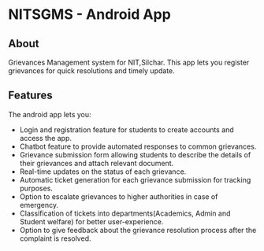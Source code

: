 # NITSGMS - Android App

## About

Grievances Management system for NIT,Silchar.
This app lets you register grievances for quick resolutions and timely update.

## Features

The android app lets you:

- Login and registration feature for students to create accounts and access the app.
- Chatbot feature to provide automated responses to common grievances.
- Grievance submission form allowing students to describe the details of their grievances and attach relevant document.
- Real-time updates on the status of each grievance.
- Automatic ticket generation for each grievance submission for tracking purposes.
- Option to escalate grievances to higher authorities in case of emergency.
- Classification of tickets into departments(Academics, Admin and Student welfare) for better user-experience.
- Option to give feedback about the grievance resolution process after the complaint is resolved.
